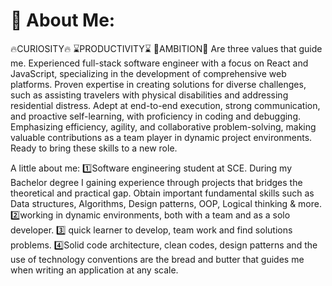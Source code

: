 # 💫 About Me:
🔥CURIOSITY🔥
⌛️PRODUCTIVITY⌛️
🚀AMBITION🚀
Are three values that guide me.
Experienced full-stack software engineer with a focus on React and JavaScript, specializing in the development of comprehensive web platforms. Proven expertise in creating solutions for diverse challenges, such as assisting travelers with physical disabilities and addressing residential distress. Adept at end-to-end execution, strong communication, and proactive self-learning, with proficiency in coding and debugging. Emphasizing efficiency, agility, and collaborative problem-solving, making valuable contributions as a team player in dynamic project environments. Ready to bring these skills to a new role.

A little about me:
1️⃣Software engineering student at SCE. During my Bachelor degree I gaining experience through projects that bridges the theoretical and practical gap. Obtain important fundamental skills such as Data structures, Algorithms, Design patterns, OOP, Logical thinking & more.
2️⃣working in dynamic environments, both with a team and as a solo developer.
3️⃣ quick learner to develop, team work and find solutions problems.
4️⃣Solid code architecture, clean codes, design patterns and the use of technology conventions are the bread and butter that guides me when writing an application at any scale.

